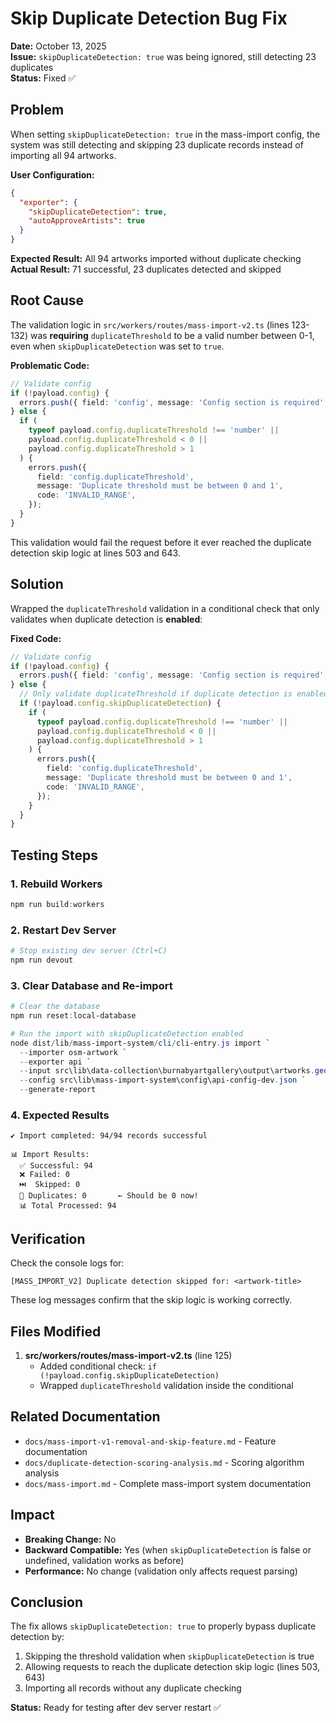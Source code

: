 # Skip Duplicate Detection Bug Fix

**Date:** October 13, 2025  
**Issue:** `skipDuplicateDetection: true` was being ignored, still detecting 23 duplicates  
**Status:** Fixed ✅

## Problem

When setting `skipDuplicateDetection: true` in the mass-import config, the system was still detecting and skipping 23 duplicate records instead of importing all 94 artworks.

**User Configuration:**
```json
{
  "exporter": {
    "skipDuplicateDetection": true,
    "autoApproveArtists": true
  }
}
```

**Expected Result:** All 94 artworks imported without duplicate checking  
**Actual Result:** 71 successful, 23 duplicates detected and skipped

## Root Cause

The validation logic in `src/workers/routes/mass-import-v2.ts` (lines 123-132) was **requiring** `duplicateThreshold` to be a valid number between 0-1, even when `skipDuplicateDetection` was set to `true`.

**Problematic Code:**
```typescript
// Validate config
if (!payload.config) {
  errors.push({ field: 'config', message: 'Config section is required', code: 'REQUIRED_FIELD' });
} else {
  if (
    typeof payload.config.duplicateThreshold !== 'number' ||
    payload.config.duplicateThreshold < 0 ||
    payload.config.duplicateThreshold > 1
  ) {
    errors.push({
      field: 'config.duplicateThreshold',
      message: 'Duplicate threshold must be between 0 and 1',
      code: 'INVALID_RANGE',
    });
  }
}
```

This validation would fail the request before it ever reached the duplicate detection skip logic at lines 503 and 643.

## Solution

Wrapped the `duplicateThreshold` validation in a conditional check that only validates when duplicate detection is **enabled**:

**Fixed Code:**
```typescript
// Validate config
if (!payload.config) {
  errors.push({ field: 'config', message: 'Config section is required', code: 'REQUIRED_FIELD' });
} else {
  // Only validate duplicateThreshold if duplicate detection is enabled
  if (!payload.config.skipDuplicateDetection) {
    if (
      typeof payload.config.duplicateThreshold !== 'number' ||
      payload.config.duplicateThreshold < 0 ||
      payload.config.duplicateThreshold > 1
    ) {
      errors.push({
        field: 'config.duplicateThreshold',
        message: 'Duplicate threshold must be between 0 and 1',
        code: 'INVALID_RANGE',
      });
    }
  }
}
```

## Testing Steps

### 1. Rebuild Workers
```powershell
npm run build:workers
```

### 2. Restart Dev Server
```powershell
# Stop existing dev server (Ctrl+C)
npm run devout
```

### 3. Clear Database and Re-import
```powershell
# Clear the database
npm run reset:local-database

# Run the import with skipDuplicateDetection enabled
node dist/lib/mass-import-system/cli/cli-entry.js import `
  --importer osm-artwork `
  --exporter api `
  --input src\lib\data-collection\burnabyartgallery\output\artworks.geojson `
  --config src\lib\mass-import-system\config\api-config-dev.json `
  --generate-report
```

### 4. Expected Results
```
✔ Import completed: 94/94 records successful

📊 Import Results:
  ✅ Successful: 94
  ❌ Failed: 0
  ⏭️  Skipped: 0
  🔄 Duplicates: 0       ← Should be 0 now!
  📊 Total Processed: 94
```

## Verification

Check the console logs for:
```
[MASS_IMPORT_V2] Duplicate detection skipped for: <artwork-title>
```

These log messages confirm that the skip logic is working correctly.

## Files Modified

1. **src/workers/routes/mass-import-v2.ts** (line 125)
   - Added conditional check: `if (!payload.config.skipDuplicateDetection)`
   - Wrapped `duplicateThreshold` validation inside the conditional

## Related Documentation

- `docs/mass-import-v1-removal-and-skip-feature.md` - Feature documentation
- `docs/duplicate-detection-scoring-analysis.md` - Scoring algorithm analysis
- `docs/mass-import.md` - Complete mass-import system documentation

## Impact

- **Breaking Change:** No
- **Backward Compatible:** Yes (when `skipDuplicateDetection` is false or undefined, validation works as before)
- **Performance:** No change (validation only affects request parsing)

## Conclusion

The fix allows `skipDuplicateDetection: true` to properly bypass duplicate detection by:
1. Skipping the threshold validation when `skipDuplicateDetection` is true
2. Allowing requests to reach the duplicate detection skip logic (lines 503, 643)
3. Importing all records without any duplicate checking

**Status:** Ready for testing after dev server restart ✅
